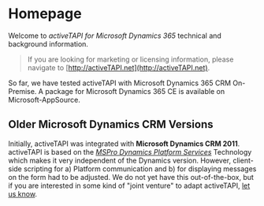 # Homepage

Welcome to _activeTAPI for Microsoft Dynamics 365_ technical and background information.

> If you are looking for marketing or licensing information, please navigate to [http://activeTAPI.net](http://activeTAPI.net).

So far, we have tested activeTAPI with Microsoft Dynamics 365 CRM On-Premise. A package for Microsoft Dynamics 365 CE is available on Microsoft-AppSource.

## Older Microsoft Dynamics CRM Versions

Initially, activeTAPI was integrated with **Microsoft Dynamics CRM 2011**. activeTAPI is based on the [_MSPro Dynamics Platform Services_](https://github.com/SchmidteServices/activeTAPI-Dyn365/tree/eff23c16bde734253e0a9f86a473c8394849f388/docs/servicePlatform/index.md) Technology which makes it very independent of the Dynamics version. However, client-side scripting for a\) Platform communication and b\) for displaying messages on the form had to be adjusted. We do not yet have this out-of-the-box, but if you are interested in some kind of "joint venture" to adapt activeTAPI, [let us know](mailto:msc@activeTAPI.net).


